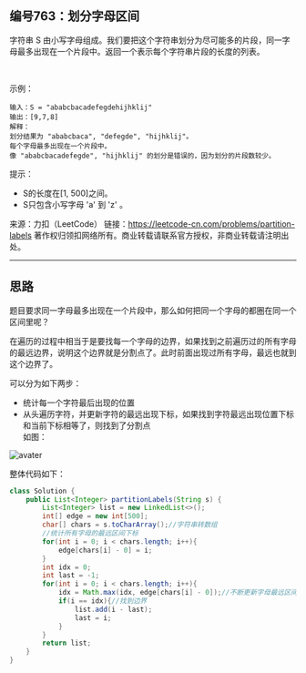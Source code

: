 ## 编号763：划分字母区间
字符串 S 由小写字母组成。我们要把这个字符串划分为尽可能多的片段，同一字母最多出现在一个片段中。返回一个表示每个字符串片段的长度的列表。

 

示例：
```
输入：S = "ababcbacadefegdehijhklij"
输出：[9,7,8]
解释：
划分结果为 "ababcbaca", "defegde", "hijhklij"。
每个字母最多出现在一个片段中。
像 "ababcbacadefegde", "hijhklij" 的划分是错误的，因为划分的片段数较少。 
```
提示：

* S的长度在[1, 500]之间。
* S只包含小写字母 'a' 到 'z' 。

来源：力扣（LeetCode）
链接：https://leetcode-cn.com/problems/partition-labels
著作权归领扣网络所有。商业转载请联系官方授权，非商业转载请注明出处。

---
## 思路
题目要求同一字母最多出现在一个片段中，那么如何把同一个字母的都圈在同一个区间里呢？


在遍历的过程中相当于是要找每一个字母的边界，如果找到之前遍历过的所有字母的最远边界，说明这个边界就是分割点了。此时前面出现过所有字母，最远也就到这个边界了。

可以分为如下两步：

* 统计每一个字符最后出现的位置
* 从头遍历字符，并更新字符的最远出现下标，如果找到字符最远出现位置下标和当前下标相等了，则找到了分割点
</br>如图：

![avater](https://camo.githubusercontent.com/df42dd4499b985d072029c73d8a1923dca4890265806f9cea3781f7192ea0908/68747470733a2f2f696d672d626c6f672e6373646e696d672e636e2f32303230313232323139313932343431372e706e67)

整体代码如下：
```java
class Solution {
    public List<Integer> partitionLabels(String s) {
        List<Integer> list = new LinkedList<>();
        int[] edge = new int[500];
        char[] chars = s.toCharArray();//字符串转数组
        //统计所有字母的最远区间下标
        for(int i = 0; i < chars.length; i++){
            edge[chars[i] - 0] = i;
        }
        int idx = 0;
        int last = -1;
        for(int i = 0; i < chars.length; i++){
            idx = Math.max(idx, edge[chars[i] - 0]);//不断更新字母最远区间下标
            if(i == idx){//找到边界
                list.add(i - last);
                last = i;
            }
        }
        return list;
    }
}
```
